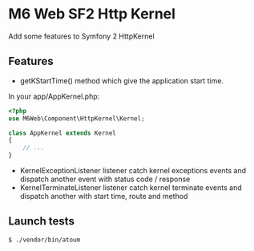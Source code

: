 # M6 Web SF2 Http Kernel

Add some features to Symfony 2 HttpKernel

## Features

- getKStartTime() method which give the application start time.

In your app/AppKernel.php:

```php
<?php
use M6Web\Component\HttpKernel\Kernel;

class AppKernel extends Kernel
{
    // ...
}
```

- KernelExceptionListener listener catch kernel exceptions events and dispatch another event with status code / response
- KernelTerminateListener listener catch kernel terminate events and dispatch another with start time, route and method

## Launch tests

```shell
$ ./vendor/bin/atoum
```